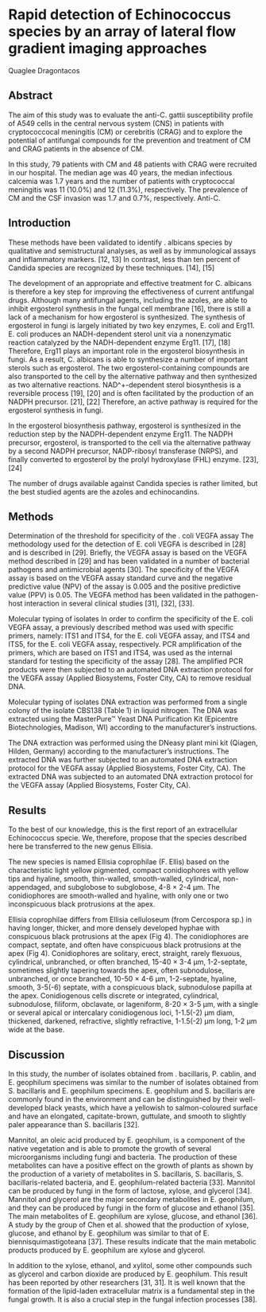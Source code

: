 # Rapid detection of Echinococcus species by an array of lateral flow gradient imaging approaches
Quaglee Dragontacos


## Abstract
The aim of this study was to evaluate the anti-C. gattii susceptibility profile of A549 cells in the central nervous system (CNS) in patients with cryptococcocal meningitis (CM) or cerebritis (CRAG) and to explore the potential of antifungal compounds for the prevention and treatment of CM and CRAG patients in the absence of CM.

In this study, 79 patients with CM and 48 patients with CRAG were recruited in our hospital. The median age was 40 years, the median infectious calcemia was 1.7 years and the number of patients with cryptococcal meningitis was 11 (10.0%) and 12 (11.3%), respectively. The prevalence of CM and the CSF invasion was 1.7 and 0.7%, respectively. Anti-C.


## Introduction
These methods have been validated to identify . albicans species by qualitative and semistructural analyses, as well as by immunological assays and inflammatory markers. [12, 13] In contrast, less than ten percent of Candida species are recognized by these techniques. [14], [15]

The development of an appropriate and effective treatment for C. albicans is therefore a key step for improving the effectiveness of current antifungal drugs. Although many antifungal agents, including the azoles, are able to inhibit ergosterol synthesis in the fungal cell membrane [16], there is still a lack of a mechanism for how ergosterol is synthesized. The synthesis of ergosterol in fungi is largely initiated by two key enzymes, E. coli and Erg11. E. coli produces an NADH-dependent sterol unit via a nonenzymatic reaction catalyzed by the NADH-dependent enzyme Erg11. [17], [18] Therefore, Erg11 plays an important role in the ergosterol biosynthesis in fungi. As a result, C. albicans is able to synthesize a number of important sterols such as ergosterol. The two ergosterol-containing compounds are also transported to the cell by the alternative pathway and then synthesized as two alternative reactions. NAD^+-dependent sterol biosynthesis is a reversible process [19], [20] and is often facilitated by the production of an NADPH precursor. [21], [22] Therefore, an active pathway is required for the ergosterol synthesis in fungi.

In the ergosterol biosynthesis pathway, ergosterol is synthesized in the reduction step by the NADPH-dependent enzyme Erg11. The NADPH precursor, ergosterol, is transported to the cell via the alternative pathway by a second NADPH precursor, NADP-ribosyl transferase (NRPS), and finally converted to ergosterol by the prolyl hydroxylase (FHL) enzyme. [23], [24]

The number of drugs available against Candida species is rather limited, but the best studied agents are the azoles and echinocandins.


## Methods

Determination of the threshold for specificity of the . coli VEGFA assay
The methodology used for the detection of E. coli VEGFA is described in [28] and is described in [29]. Briefly, the VEGFA assay is based on the VEGFA method described in [29] and has been validated in a number of bacterial pathogens and antimicrobial agents [30]. The specificity of the VEGFA assay is based on the VEGFA assay standard curve and the negative predictive value (NPV) of the assay is 0.005 and the positive predictive value (PPV) is 0.05. The VEGFA method has been validated in the pathogen-host interaction in several clinical studies [31], [32], [33].

Molecular typing of isolates
In order to confirm the specificity of the E. coli VEGFA assay, a previously described method was used with specific primers, namely: ITS1 and ITS4, for the E. coli VEGFA assay, and ITS4 and ITS5, for the E. coli VEGFA assay, respectively. PCR amplification of the primers, which are based on ITS1 and ITS4, was used as the internal standard for testing the specificity of the assay [28]. The amplified PCR products were then subjected to an automated DNA extraction protocol for the VEGFA assay (Applied Biosystems, Foster City, CA) to remove residual DNA.

Molecular typing of isolates
DNA extraction was performed from a single colony of the isolate CBS138 (Table 1) in liquid nitrogen. The DNA was extracted using the MasterPure™ Yeast DNA Purification Kit (Epicentre Biotechnologies, Madison, WI) according to the manufacturer’s instructions.

The DNA extraction was performed using the DNeasy plant mini kit (Qiagen, Hilden, Germany) according to the manufacturer’s instructions. The extracted DNA was further subjected to an automated DNA extraction protocol for the VEGFA assay (Applied Biosystems, Foster City, CA). The extracted DNA was subjected to an automated DNA extraction protocol for the VEGFA assay (Applied Biosystems, Foster City, CA).


## Results
To the best of our knowledge, this is the first report of an extracellular Echinococcus specie. We, therefore, propose that the species described here be transferred to the new genus Ellisia.

The new species is named Ellisia coprophilae (F. Ellis) based on the characteristic light yellow pigmented, compact conidiophores with yellow tips and hyaline, smooth, thin-walled, smooth-walled, cylindrical, non-appendaged, and subglobose to subglobose, 4-8 × 2-4 µm. The conidiophores are smooth-walled and hyaline, with only one or two inconspicuous black protrusions at the apex.

Ellisia coprophilae differs from Ellisia celluloseum (from Cercospora sp.) in having longer, thicker, and more densely developed hyphae with conspicuous black protrusions at the apex (Fig 4). The conidiophores are compact, septate, and often have conspicuous black protrusions at the apex (Fig 4). Conidiophores are solitary, erect, straight, rarely flexuous, cylindrical, unbranched, or often branched, 15-40 × 3-4 µm, 1-2-septate, sometimes slightly tapering towards the apex, often subnodulose, unbranched, or once branched, 10-50 × 4-6 µm, 1-2-septate, hyaline, smooth, 3-5(-6) septate, with a conspicuous black, subnodulose papilla at the apex. Conidiogenous cells discrete or integrated, cylindrical, subnodulose, filiform, obclavate, or lageniform, 8-20 × 3-5 µm, with a single or several apical or intercalary conidiogenous loci, 1-1.5(-2) µm diam, thickened, darkened, refractive, slightly refractive, 1-1.5(-2) µm long, 1-2 µm wide at the base.


## Discussion
In this study, the number of isolates obtained from . bacillaris, P. cablin, and E. geophilum specimens was similar to the number of isolates obtained from S. bacillaris and E. geophilum specimens. E. geophilum and S. bacillaris are commonly found in the environment and can be distinguished by their well-developed black yeasts, which have a yellowish to salmon-coloured surface and have an elongated, capitate-brown, guttulate, and smooth to slightly paler appearance than S. bacillaris [32].

Mannitol, an oleic acid produced by E. geophilum, is a component of the native vegetation and is able to promote the growth of several microorganisms including fungi and bacteria. The production of these metabolites can have a positive effect on the growth of plants as shown by the production of a variety of metabolites in S. bacillaris, S. bacillaris, S. bacillaris-related bacteria, and E. geophilum-related bacteria [33]. Mannitol can be produced by fungi in the form of lactose, xylose, and glycerol [34]. Mannitol and glycerol are the major secondary metabolites in E. geophilum, and they can be produced by fungi in the form of glucose and ethanol [35]. The main metabolites of E. geophilum are xylose, glucose, and ethanol [36]. A study by the group of Chen et al. showed that the production of xylose, glucose, and ethanol by E. geophilum was similar to that of E. biennisquimastigoteana [37]. These results indicate that the main metabolic products produced by E. geophilum are xylose and glycerol.

In addition to the xylose, ethanol, and xylitol, some other compounds such as glycerol and carbon dioxide are produced by E. geophilum. This result has been reported by other researchers [31, 31]. It is well known that the formation of the lipid-laden extracellular matrix is a fundamental step in the fungal growth. It is also a crucial step in the fungal infection processes [38].

